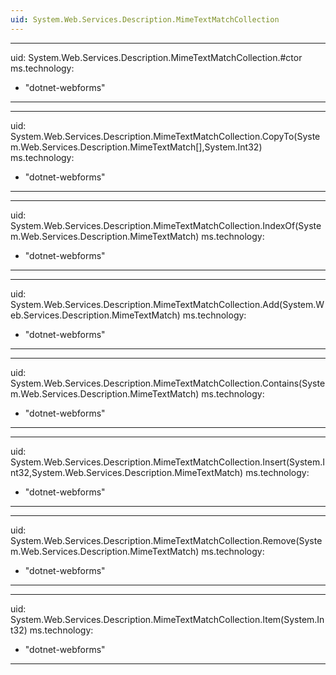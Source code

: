 ```yaml
---
uid: System.Web.Services.Description.MimeTextMatchCollection
---
```


---
uid: System.Web.Services.Description.MimeTextMatchCollection.#ctor
ms.technology: 
  - "dotnet-webforms"
---

---
uid: System.Web.Services.Description.MimeTextMatchCollection.CopyTo(System.Web.Services.Description.MimeTextMatch[],System.Int32)
ms.technology: 
  - "dotnet-webforms"
---

---
uid: System.Web.Services.Description.MimeTextMatchCollection.IndexOf(System.Web.Services.Description.MimeTextMatch)
ms.technology: 
  - "dotnet-webforms"
---

---
uid: System.Web.Services.Description.MimeTextMatchCollection.Add(System.Web.Services.Description.MimeTextMatch)
ms.technology: 
  - "dotnet-webforms"
---

---
uid: System.Web.Services.Description.MimeTextMatchCollection.Contains(System.Web.Services.Description.MimeTextMatch)
ms.technology: 
  - "dotnet-webforms"
---

---
uid: System.Web.Services.Description.MimeTextMatchCollection.Insert(System.Int32,System.Web.Services.Description.MimeTextMatch)
ms.technology: 
  - "dotnet-webforms"
---

---
uid: System.Web.Services.Description.MimeTextMatchCollection.Remove(System.Web.Services.Description.MimeTextMatch)
ms.technology: 
  - "dotnet-webforms"
---

---
uid: System.Web.Services.Description.MimeTextMatchCollection.Item(System.Int32)
ms.technology: 
  - "dotnet-webforms"
---
